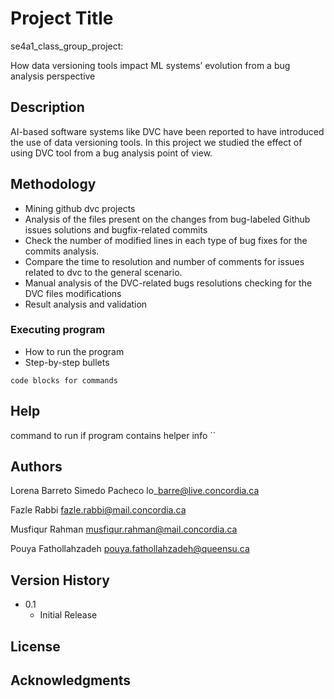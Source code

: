 # Project Title
se4a1_class_group_project:

 How data versioning tools impact ML systems’ evolution from a bug analysis perspective

## Description

AI-based software systems like DVC have been reported to have introduced the use of data versioning tools.
In this project we studied the effect of using DVC tool from a bug analysis point of view.

## Methodology

* Mining github dvc projects 
* Analysis of the files present on the changes from bug-labeled Github issues solutions and bugfix-related commits
* Check the number of modified lines in each type of bug fixes for the commits analysis.
* Compare the time to resolution and number of comments for issues related to dvc to the general scenario.
* Manual analysis of the DVC-related bugs resolutions checking for the DVC files modifications
* Result analysis and validation 


### Executing program

* How to run the program
* Step-by-step bullets
```
code blocks for commands
```

## Help

command to run if program contains helper info
``


## Authors
Lorena Barreto Simedo Pacheco
lo\_barre@live.concordia.ca

Fazle Rabbi
fazle.rabbi@mail.concordia.ca

Musfiqur Rahman
musfiqur.rahman@mail.concordia.ca

Pouya Fathollahzadeh
pouya.fathollahzadeh@queensu.ca

## Version History

* 0.1
    * Initial Release

## License


## Acknowledgments


